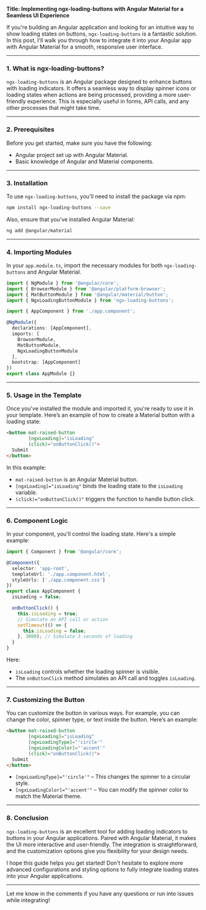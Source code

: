 **Title: Implementing ngx-loading-buttons with Angular Material for a Seamless UI Experience**

If you're building an Angular application and looking for an intuitive way to show loading states on buttons, `ngx-loading-buttons` is a fantastic solution. In this post, I'll walk you through how to integrate it into your Angular app with Angular Material for a smooth, responsive user interface.

---

### 1. **What is ngx-loading-buttons?**
`ngx-loading-buttons` is an Angular package designed to enhance buttons with loading indicators. It offers a seamless way to display spinner icons or loading states when actions are being processed, providing a more user-friendly experience. This is especially useful in forms, API calls, and any other processes that might take time.

---

### 2. **Prerequisites**
Before you get started, make sure you have the following:
- Angular project set up with Angular Material.
- Basic knowledge of Angular and Material components.

---

### 3. **Installation**

To use `ngx-loading-buttons`, you'll need to install the package via npm:

```bash
npm install ngx-loading-buttons --save
```

Also, ensure that you've installed Angular Material:

```bash
ng add @angular/material
```

---

### 4. **Importing Modules**

In your `app.module.ts`, import the necessary modules for both `ngx-loading-buttons` and Angular Material.

```typescript
import { NgModule } from '@angular/core';
import { BrowserModule } from '@angular/platform-browser';
import { MatButtonModule } from '@angular/material/button';
import { NgxLoadingButtonModule } from 'ngx-loading-buttons';

import { AppComponent } from './app.component';

@NgModule({
  declarations: [AppComponent],
  imports: [
    BrowserModule,
    MatButtonModule,
    NgxLoadingButtonModule
  ],
  bootstrap: [AppComponent]
})
export class AppModule {}
```

---

### 5. **Usage in the Template**

Once you've installed the module and imported it, you're ready to use it in your template. Here’s an example of how to create a Material button with a loading state:

```html
<button mat-raised-button
        [ngxLoading]="isLoading"
        (click)="onButtonClick()"> 
  Submit
</button>
```

In this example:
- `mat-raised-button` is an Angular Material button.
- `[ngxLoading]="isLoading"` binds the loading state to the `isLoading` variable.
- `(click)="onButtonClick()"` triggers the function to handle button click.

---

### 6. **Component Logic**

In your component, you'll control the loading state. Here's a simple example:

```typescript
import { Component } from '@angular/core';

@Component({
  selector: 'app-root',
  templateUrl: './app.component.html',
  styleUrls: ['./app.component.css']
})
export class AppComponent {
  isLoading = false;

  onButtonClick() {
    this.isLoading = true;
    // Simulate an API call or action
    setTimeout(() => {
      this.isLoading = false;
    }, 3000); // Simulate 3 seconds of loading
  }
}
```

Here:
- `isLoading` controls whether the loading spinner is visible.
- The `onButtonClick` method simulates an API call and toggles `isLoading`.

---

### 7. **Customizing the Button**

You can customize the button in various ways. For example, you can change the color, spinner type, or text inside the button. Here’s an example:

```html
<button mat-raised-button
        [ngxLoading]="isLoading"
        [ngxLoadingType]="'circle'"
        [ngxLoadingColor]="'accent'"
        (click)="onButtonClick()"> 
  Submit
</button>
```

- `[ngxLoadingType]="'circle'"` – This changes the spinner to a circular style.
- `[ngxLoadingColor]="'accent'"` – You can modify the spinner color to match the Material theme.

---

### 8. **Conclusion**

`ngx-loading-buttons` is an excellent tool for adding loading indicators to buttons in your Angular applications. Paired with Angular Material, it makes the UI more interactive and user-friendly. The integration is straightforward, and the customization options give you flexibility for your design needs.

I hope this guide helps you get started! Don't hesitate to explore more advanced configurations and styling options to fully integrate loading states into your Angular applications.

---

Let me know in the comments if you have any questions or run into issues while integrating!
